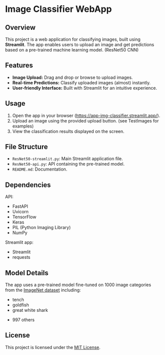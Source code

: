 # Image Classifier WebApp

## Overview
This project is a web application for classifying images, built using **Streamlit**. The app enables users to upload an image and get predictions based on a pre-trained machine learning model. (ResNet50 CNN)

## Features
- **Image Upload:** Drag and drop or browse to upload images.
- **Real-time Predictions:** Classify uploaded images (almost) instantly.
- **User-friendly Interface:** Built with Streamlit for an intuitive experience.

## Usage
1. Open the app in your browser (https://app-img-classifier.streamlit.app/).
2. Upload an image using the provided upload button. (see TestImages for examples)
3. View the classification results displayed on the screen.

## File Structure
- `ResNet50-streamlit.py`: Main Streamlit application file.
- `ResNet50-api.py`: API containing the pre-trained model.
- `README.md`: Documentation.

## Dependencies
API:
- FastAPI
- Uvicorn
- TensorFlow
- Keras
- PIL (Python Imaging Library)
- NumPy

Streamlit app:
- Streamlit
- requests


## Model Details
The app uses a pre-trained model fine-tuned on 1000 image categories from the [ImageNet dataset](URL "https://en.wikipedia.org/wiki/ImageNet") including:
- tench
- goldfish
- great white shark
+ 997 others


## License
This project is licensed under the [MIT License](LICENSE).
